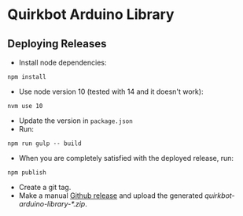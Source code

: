 # Quirkbot Arduino Library

## Deploying Releases

- Install node dependencies:
```
npm install
```
- Use node version 10 (tested with 14 and it doesn't work):
```
nvm use 10
```
- Update the version in `package.json`
- Run:
```
npm run gulp -- build
```
- When you are completely satisfied with the deployed release, run:
```
npm publish
```
- Create a git tag.
- Make a manual [Github release](https://github.com/Quirkbot/QuirkbotArduinoLibrary/releases) and upload the generated _quirkbot-arduino-library-*.zip_.
